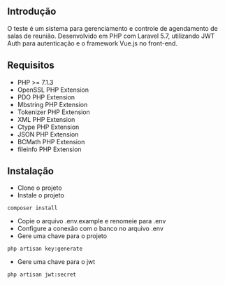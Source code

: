 ## Introdução
O teste é um sistema para gerenciamento e controle de agendamento de salas de reunião. Desenvolvido em PHP com Laravel 5.7, 
utilizando JWT Auth para autenticação e o framework Vue.js no front-end.

## Requisitos
- PHP >= 7.1.3
- OpenSSL PHP Extension
- PDO PHP Extension
- Mbstring PHP Extension
- Tokenizer PHP Extension
- XML PHP Extension
- Ctype PHP Extension
- JSON PHP Extension
- BCMath PHP Extension
- fileinfo PHP Extension

## Instalação
- Clone o projeto
- Instale o projeto
```
composer install
```
- Copie o arquivo .env.example e renomeie para .env
- Configure a conexão com o banco no arquivo .env
- Gere uma chave para o projeto
```
php artisan key:generate
```
- Gere uma chave para o jwt
```
php artisan jwt:secret
```
